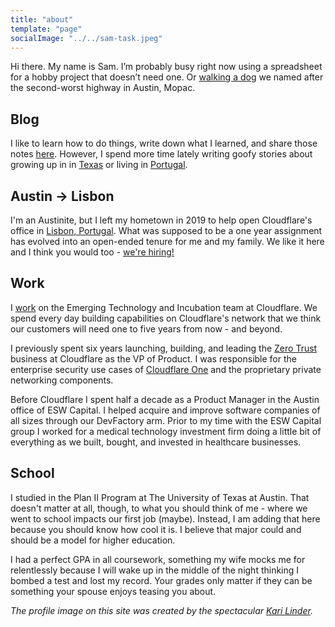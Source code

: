 ```yaml
---
title: "about"
template: "page"
socialImage: "../../sam-task.jpeg"
---
```


Hi there. My name is Sam. I’m probably busy right now using a spreadsheet for a hobby project that doesn’t need one. Or [walking a dog](https://blog.samrhea.com/posts/2022/a-serra-and-new-friends) we named after the second-worst highway in Austin, Mopac.

## Blog

I like to learn how to do things, write down what I learned, and share those notes [here](https://blog.samrhea.com/category/walkthrough/). However, I spend more time lately writing goofy stories about growing up in in [Texas](https://blog.samrhea.com/tag/texas) or living in [Portugal](https://blog.samrhea.com/tag/portugal).

## Austin -> Lisbon

I'm an Austinite, but I left my hometown in 2019 to help open Cloudflare's office in [Lisbon, Portugal](https://blog.samrhea.com/posts/2020/one-year-lisbon). What was supposed to be a one year assignment has evolved into an open-ended tenure for me and my family. We like it here and I think you would too - [we're hiring!](https://www.cloudflare.com/careers/jobs/?location=Lisbon%2C+Portugal)

## Work

I [work](https://blog.samrhea.com/pages/at-cloudflare) on the Emerging Technology and Incubation team at Cloudflare. We spend every day building capabilities on Cloudflare's network that we think our customers will need one to five years from now - and beyond.

I previously spent six years launching, building, and leading the [Zero Trust](https://www.cloudflare.com/products/zero-trust/) business at Cloudflare as the VP of Product. I was responsible for the enterprise security use cases of [Cloudflare One](https://blog.cloudflare.com/cloudflare-one-one-year-later/) and the proprietary private networking components.

Before Cloudflare I spent half a decade as a Product Manager in the Austin office of ESW Capital. I helped acquire and improve software companies of all sizes through our DevFactory arm. Prior to my time with the ESW Capital group I worked for a medical technology investment firm doing a little bit of everything as we built, bought, and invested in healthcare businesses.

## School

I studied in the Plan II Program at The University of Texas at Austin. That doesn't matter at all, though, to what you should think of me - where we went to school impacts our first job (maybe). Instead, I am adding that here because you should know how cool it is. I believe that major could and should be a model for higher education.

I had a perfect GPA in all coursework, something my wife mocks me for relentlessly because I will wake up in the middle of the night thinking I bombed a test and lost my record. Your grades only matter if they can be something your spouse enjoys teasing you about.

*The profile image on this site was created by the spectacular [Kari Linder](https://twitter.com/kkblinder?s=20).*
